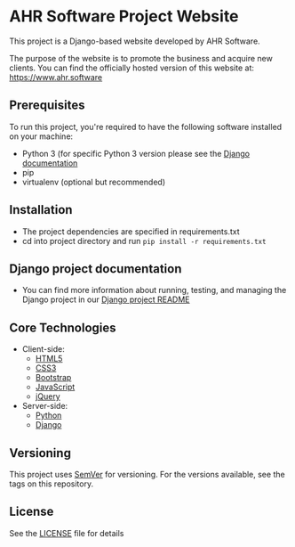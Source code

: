 # AHR Software Project Website

This project is a Django-based website developed by AHR Software.

The purpose of the website is to promote the business and acquire new clients. You can find the officially hosted version of this website at: <https://www.ahr.software>


## Prerequisites

To run this project, you're required to have the following software installed on your machine:

- Python 3 (for specific Python 3 version please see the [Django documentation](https://www.djangoproject.com/)
- pip
- virtualenv (optional but recommended)


## Installation

- The project dependencies are specified in requirements.txt
- cd into project directory and run `pip install -r requirements.txt`


## Django project documentation

- You can find more information about running, testing, and managing the Django project in our [Django project README](django/README.md)


## Core Technologies

- Client-side:
    - [HTML5](https://developer.mozilla.org/en-US/docs/Web/Guide/HTML/HTML5)
    - [CSS3](https://developer.mozilla.org/en-US/docs/Web/CSS)
    - [Bootstrap](https://getbootstrap.com/)
    - [JavaScript](https://developer.mozilla.org/en-US/docs/Web/JavaScript)
    - [jQuery](https://jquery.com/)
- Server-side:
    - [Python](https://www.python.org)
    - [Django](https://www.djangoproject.com/)


## Versioning

This project uses [SemVer](http://semver.org/) for versioning. For the versions available, see the tags on this repository.


## License

See the [LICENSE](LICENSE) file for details
